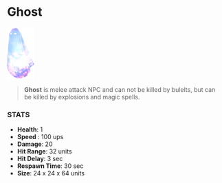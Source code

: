 
# Ghost

![](../../images/npc/ghost.png)

> **Ghost** is melee attack NPC and can not be killed by bulelts, but can be killed by explosions and magic spells.

### STATS

- **Health**: 1
- **Speed** : 100 ups
- **Damage**: 20
- **Hit Range**: 32 units
- **Hit Delay**: 3 sec
- **Respawn Time**: 30 sec
- **Size**: 24 x 24 x 64 units